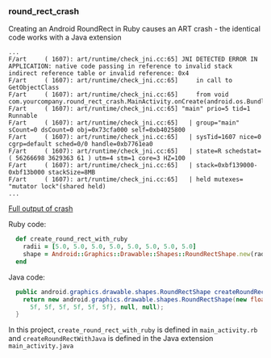 ### round_rect_crash

Creating an Android RoundRect in Ruby causes an ART crash - the identical code works with a Java extension

```shell
...
F/art     ( 1607): art/runtime/check_jni.cc:65] JNI DETECTED ERROR IN APPLICATION: native code passing in reference to invalid stack indirect reference table or invalid reference: 0x4
F/art     ( 1607): art/runtime/check_jni.cc:65]     in call to GetObjectClass
F/art     ( 1607): art/runtime/check_jni.cc:65]     from void com.yourcompany.round_rect_crash.MainActivity.onCreate(android.os.Bundle)
F/art     ( 1607): art/runtime/check_jni.cc:65] "main" prio=5 tid=1 Runnable
F/art     ( 1607): art/runtime/check_jni.cc:65]   | group="main" sCount=0 dsCount=0 obj=0x73cfa000 self=0xb4025800
F/art     ( 1607): art/runtime/check_jni.cc:65]   | sysTid=1607 nice=0 cgrp=default sched=0/0 handle=0xb7761ea0
F/art     ( 1607): art/runtime/check_jni.cc:65]   | state=R schedstat=( 56266698 3629363 61 ) utm=4 stm=1 core=3 HZ=100
F/art     ( 1607): art/runtime/check_jni.cc:65]   | stack=0xbf139000-0xbf13b000 stackSize=8MB
F/art     ( 1607): art/runtime/check_jni.cc:65]   | held mutexes= "mutator lock"(shared held)
...
```

[Full output of crash](https://gist.github.com/darinwilson/a050c03acce17c5afb50)

Ruby code:

```ruby
  def create_round_rect_with_ruby
    radii = [5.0, 5.0, 5.0, 5.0, 5.0, 5.0, 5.0, 5.0]
    shape = Android::Graphics::Drawable::Shapes::RoundRectShape.new(radii, nil, nil)
  end
```

Java code:

```java
  public android.graphics.drawable.shapes.RoundRectShape createRoundRectWithJava() {
    return new android.graphics.drawable.shapes.RoundRectShape(new float[]{5f, 5f,
      5f, 5f, 5f, 5f, 5f, 5f}, null, null);
  }
```

In this project, `create_round_rect_with_ruby` is defined in `main_activity.rb` and `createRoundRectWithJava` is defined in the Java extension `main_activity.java`

